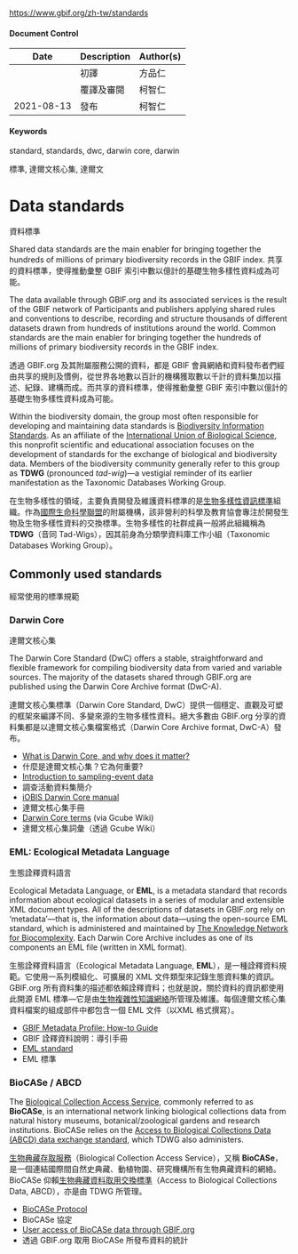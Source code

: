https://www.gbif.org/zh-tw/standards

#### Document Control
| Date | Description | Author(s) |
| ---- | ----------- | --------- |
|      | 初譯        | 方品仁    |
| | 覆譯及審閱  | 柯智仁    |
| 2021-08-13 | 發布  | 柯智仁 |

#### Keywords

standard, standards, dwc, darwin core, darwin

標準, 達爾文核心集, 達爾文

# Data standards

資料標準

Shared data standards are the main enabler for bringing together the hundreds of millions of primary biodiversity records in the GBIF index.
共享的資料標準，使得推動彙整 GBIF 索引中數以億計的基礎生物多樣性資料成為可能。

The data available through GBIF.org and its associated services is the result of the GBIF network of Participants and publishers applying shared rules and conventions to describe, recording and structure thousands of different datasets drawn from hundreds of institutions around the world. Common standards are the main enabler for bringing together the hundreds of millions of primary biodiversity records in the GBIF index.

透過 GBIF.org 及其附屬服務公開的資料，都是 GBIF 會員網絡和資料發布者們經由共享的規則及慣例，從世界各地數以百計的機構獲取數以千計的資料集加以描述、紀錄、建構而成。而共享的資料標準，使得推動彙整 GBIF 索引中數以億計的基礎生物多樣性資料成為可能。

Within the biodiversity domain, the group most often responsible for developing and maintaining data standards is [Biodiversity Information Standards](http://www.tdwg.org). As an affiliate of the [International Union of Biological Science](http://www.iubs.org/), this nonprofit scientific and educational association focuses on the development of standards for the exchange of biological and biodiversity data. Members of the biodiversity community generally refer to this group as **TDWG** (pronounced *tad-wig*)—a vestigial reminder of its earlier manifestation as the Taxonomic Databases Working Group.

在生物多樣性的領域，主要負責開發及維護資料標準的是[生物多樣性資訊標準]()組織。作為[國際生命科學聯盟](http://www.iubs.org/)的附屬機構，該非營利的科學及教育協會專注於開發生物及生物多樣性資料的交換標準。生物多樣性的社群成員一般將此組織稱為**TDWG**（音同 Tad-Wigs），因其前身為分類學資料庫工作小組（Taxonomic Databases Working Group）。



## Commonly used standards

經常使用的標準規範

### Darwin Core

達爾文核心集

The Darwin Core Standard (DwC) offers a stable, straightforward and flexible framework for compiling biodiversity data from varied and variable sources. The majority of the datasets shared through GBIF.org are published using the Darwin Core Archive format (DwC-A).   

達爾文核心集標準（Darwin Core Standard, DwC）提供一個穩定、直觀及可塑的框架來編譯不同、多變來源的生物多樣性資料。絕大多數由 GBIF.org 分享的資料集都是以達爾文核心集檔案格式（Darwin Core Archive format, DwC-A）發布。

+ [What is Darwin Core, and why does it matter?](/darwin-core)
+ 什麼是達爾文核心集？它為何重要?
+ [Introduction to sampling-event data](/sampling-event-data)
+ 調查活動資料集簡介
+ [iOBIS Darwin Core manual](http://www.iobis.org/manual/darwincore/)
+ 達爾文核心集手冊
+ [Darwin Core terms](https://gcube.wiki.gcube-system.org/gcube/Darwin_Core_Terms) (via Gcube Wiki)
+ 達爾文核心集詞彙（透過 Gcube Wiki）



### EML: Ecological Metadata Language

生態詮釋資料語言

Ecological Metadata Language, or **EML**, is a metadata standard that records information about ecological datasets in a series of modular and extensible XML document types. All of the descriptions of datasets in GBIF.org rely on ‘metadata’—that is, the information about data—using the open-source EML standard, which is administered and maintained by [The Knowledge Network for Biocomplexity](https://knb.ecoinformatics.org). Each Darwin Core Archive includes as one of its components an EML file (written in XML format). 

生態詮釋資料語言（Ecological Metadata Language, **EML**），是一種詮釋資料規範。它使用一系列模組化、可擴展的 XML 文件類型來記錄生態資料集的資訊。GBIF.org 所有資料集的描述都依賴詮釋資料；也就是說，關於資料的資訊都使用此開源 EML 標準—它是由[生物複雜性知識網絡](https://knb.ecoinformatics.org)所管理及維護。每個達爾文核心集資料檔案的組成部件中都包含一個 EML 文件（以XML 格式撰寫）。

+ [GBIF Metadata Profile: How-to Guide](https://github.com/gbif/ipt/wiki/GMPHowToGuide)
+ GBIF 詮釋資料說明：導引手冊
+ [EML standard](https://knb.ecoinformatics.org/#external//emlparser/docs/index.html)
+ EML 標準



### BioCASe / ABCD

The [Biological Collection Access Service](http://www.biocase.org), commonly referred to as **BioCASe**, is an international network linking biological collections data from natural history museums, botanical/zoological gardens and research institutions. BioCASe relies on the [Access to Biological Collections Data (ABCD) data exchange standard](https://abcd.tdwg.org/), which TDWG also administers.

[生物典藏存取服務](http://www.biocase.org)（Biological Collection Access Service），又稱 **BioCASe**，是一個連結國際間自然史典藏、動植物園、研究機構所有生物典藏資料的網絡。BioCASe 仰賴[生物典藏資料取用交換標準](https://abcd.tdwg.org/)（Access to Biological Collections Data, ABCD），亦是由 TDWG 所管理。

+ [BioCASe Protocol](http://www.biocase.org/products/protocols)
+ BioCASe 協定
+ [User access of BioCASe data through GBIF.org](http://www.biocase.org/whats_biocase/gbif_downloads.cgi?view=2)
+ 透過 GBIF.org 取用 BioCASe 所發布資料的統計 
